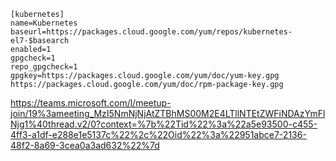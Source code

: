 ```
[kubernetes]
name=Kubernetes
baseurl=https://packages.cloud.google.com/yum/repos/kubernetes-el7-$basearch
enabled=1
gpgcheck=1
repo_gpgcheck=1
gpgkey=https://packages.cloud.google.com/yum/doc/yum-key.gpg https://packages.cloud.google.com/yum/doc/rpm-package-key.gpg
```



https://teams.microsoft.com/l/meetup-join/19%3ameeting_MzI5NmNjNjAtZTBhMS00M2E4LTllNTEtZWFiNDAzYmFlNjg1%40thread.v2/0?context=%7b%22Tid%22%3a%22a5e93500-c455-4ff3-a1df-e288e1e5137c%22%2c%22Oid%22%3a%22951abce7-2136-48f2-8a69-3cea0a3ad632%22%7d
